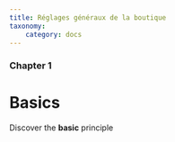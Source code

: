 ```yaml
---
title: Réglages généraux de la boutique
taxonomy:
    category: docs
---
```


### Chapter 1

# Basics

Discover the **basic** principle
